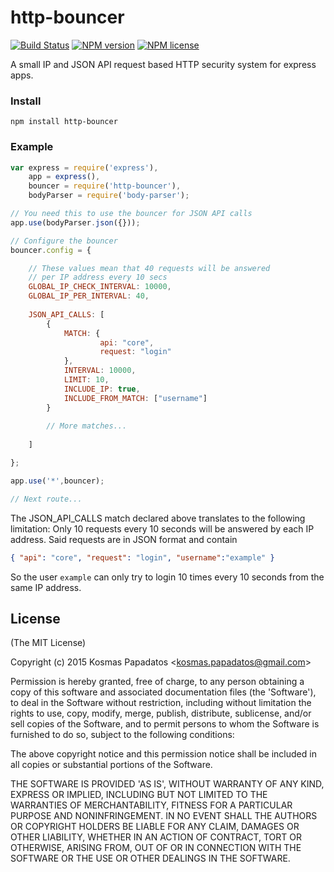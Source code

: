 # http-bouncer 

[![Build Status](http://img.shields.io/travis/raelgor/http-bouncer.svg?style=flat-square)](https://travis-ci.org/raelgor/http-bouncer) [![NPM version](http://img.shields.io/npm/v/http-bouncer.svg?style=flat-square)](https://www.npmjs.org/package/http-bouncer) [![NPM license](http://img.shields.io/npm/l/http-bouncer.svg?style=flat-square)](https://www.npmjs.org/package/http-bouncer)

A small IP and JSON API request based HTTP security system for express apps.

### Install

```
npm install http-bouncer
```

### Example

```js
var express = require('express'),
    app = express(),
    bouncer = require('http-bouncer'),
    bodyParser = require('body-parser');

// You need this to use the bouncer for JSON API calls
app.use(bodyParser.json({}));

// Configure the bouncer
bouncer.config = {

    // These values mean that 40 requests will be answered
    // per IP address every 10 secs
    GLOBAL_IP_CHECK_INTERVAL: 10000,
    GLOBAL_IP_PER_INTERVAL: 40,
    
    JSON_API_CALLS: [
        {
            MATCH: {
                    api: "core",
                    request: "login"
            },
            INTERVAL: 10000,
            LIMIT: 10,
            INCLUDE_IP: true,
            INCLUDE_FROM_MATCH: ["username"]
        }
        
        // More matches...
    
    ]

};

app.use('*',bouncer);

// Next route...
```

The JSON_API_CALLS match declared above translates to the following limitation:
Only 10 requests every 10 seconds will be answered by each IP address. Said requests are in JSON format and contain
```json
{ "api": "core", "request": "login", "username":"example" }
```
So the user `example` can only try to login 10 times every 10 seconds from the same IP address.

## License



(The MIT License)



Copyright (c) 2015 Kosmas Papadatos &lt;kosmas.papadatos@gmail.com&gt;



Permission is hereby granted, free of charge, to any person obtaining
a copy of this software and associated documentation files (the
'Software'), to deal in the Software without restriction, including
without limitation the rights to use, copy, modify, merge, publish,
distribute, sublicense, and/or sell copies of the Software, and to
permit persons to whom the Software is furnished to do so, subject to
the following conditions:



The above copyright notice and this permission notice shall be
included in all copies or substantial portions of the Software.



THE SOFTWARE IS PROVIDED 'AS IS', WITHOUT WARRANTY OF ANY KIND,
EXPRESS OR IMPLIED, INCLUDING BUT NOT LIMITED TO THE WARRANTIES OF
MERCHANTABILITY, FITNESS FOR A PARTICULAR PURPOSE AND NONINFRINGEMENT.
IN NO EVENT SHALL THE AUTHORS OR COPYRIGHT HOLDERS BE LIABLE FOR ANY
CLAIM, DAMAGES OR OTHER LIABILITY, WHETHER IN AN ACTION OF CONTRACT,
TORT OR OTHERWISE, ARISING FROM, OUT OF OR IN CONNECTION WITH THE
SOFTWARE OR THE USE OR OTHER DEALINGS IN THE SOFTWARE.

